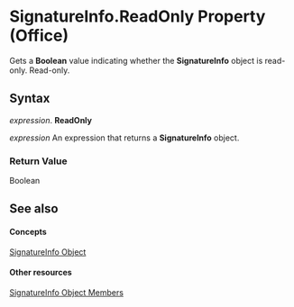 
# SignatureInfo.ReadOnly Property (Office)

Gets a  **Boolean** value indicating whether the **SignatureInfo** object is read-only. Read-only.


## Syntax

 _expression_. **ReadOnly**

 _expression_ An expression that returns a **SignatureInfo** object.


### Return Value

Boolean


## See also


#### Concepts


[SignatureInfo Object](fe0ffe7d-7cc7-0d82-6888-d5eacca0d3ce.md)
#### Other resources


[SignatureInfo Object Members](52c19097-8afb-d35c-a9f7-eae81e91c05d.md)
